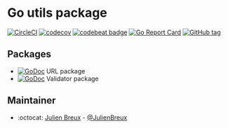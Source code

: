 # Go utils package

[![CircleCI](https://circleci.com/gh/Seize/go-utils.svg?style=svg)](https://circleci.com/gh/Seize/go-utils)
[![codecov](https://codecov.io/gh/Seize/go-utils/branch/master/graph/badge.svg)](https://codecov.io/gh/Seize/go-utils)
[![codebeat badge](https://codebeat.co/badges/6563304a-3a85-44e3-9441-3d16927e09bf)](https://codebeat.co/projects/github-com-seize-go-utils-master)
[![Go Report Card](https://goreportcard.com/badge/github.com/Seize/go-utils)](https://goreportcard.com/report/github.com/Seize/go-utils)
[![GitHub tag](https://img.shields.io/github/tag/Seize/go-utils.svg)](https://github.com/Seize/go-utils/releases)

## Packages

- [![GoDoc](https://godoc.org/github.com/deize/go-utils/url?status.svg)](http://godoc.org/github.com/seize/go-utils/url) URL package
- [![GoDoc](https://godoc.org/github.com/deize/go-utils/validator?status.svg)](http://godoc.org/github.com/seize/go-utils/validator) Validator package

## Maintainer

- :octocat: [Julien Breux](https://github.com/JulienBreux) - [@JulienBreux](https://twitter.com/JulienBreux)
